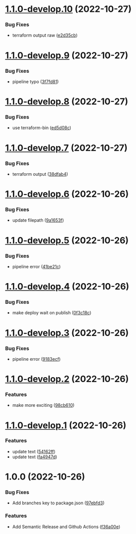 # [1.1.0-develop.10](https://github.com/jasonjalufka/workflow-test/compare/v1.1.0-develop.9...v1.1.0-develop.10) (2022-10-27)


### Bug Fixes

* terraform output raw ([e2d35cb](https://github.com/jasonjalufka/workflow-test/commit/e2d35cb1573ac3c11aab3473500303065f78fafa))

# [1.1.0-develop.9](https://github.com/jasonjalufka/workflow-test/compare/v1.1.0-develop.8...v1.1.0-develop.9) (2022-10-27)


### Bug Fixes

* pipeline typo ([3f7fd81](https://github.com/jasonjalufka/workflow-test/commit/3f7fd817fb01e3434736cab843546e6781c97465))

# [1.1.0-develop.8](https://github.com/jasonjalufka/workflow-test/compare/v1.1.0-develop.7...v1.1.0-develop.8) (2022-10-27)


### Bug Fixes

* use terraform-bin ([ed5d08c](https://github.com/jasonjalufka/workflow-test/commit/ed5d08c92bb41c3a1eed1a193b8b6f632d29b143))

# [1.1.0-develop.7](https://github.com/jasonjalufka/workflow-test/compare/v1.1.0-develop.6...v1.1.0-develop.7) (2022-10-27)


### Bug Fixes

* terraform output ([38dfab4](https://github.com/jasonjalufka/workflow-test/commit/38dfab48b7151f0fb012902fd0af24f5e4519da5))

# [1.1.0-develop.6](https://github.com/jasonjalufka/workflow-test/compare/v1.1.0-develop.5...v1.1.0-develop.6) (2022-10-26)


### Bug Fixes

* update filepath ([9a1653f](https://github.com/jasonjalufka/workflow-test/commit/9a1653faf2df0fa6f1c9ad2d53d8f3d849dd651c))

# [1.1.0-develop.5](https://github.com/jasonjalufka/workflow-test/compare/v1.1.0-develop.4...v1.1.0-develop.5) (2022-10-26)


### Bug Fixes

* pipeline error ([41be21c](https://github.com/jasonjalufka/workflow-test/commit/41be21ca215d90bc7a907215f2898ac8e63e852e))

# [1.1.0-develop.4](https://github.com/jasonjalufka/workflow-test/compare/v1.1.0-develop.3...v1.1.0-develop.4) (2022-10-26)


### Bug Fixes

* make deploy wait on publish ([0f3c18c](https://github.com/jasonjalufka/workflow-test/commit/0f3c18c417965e74312ec25c693bf18279cbed9a))

# [1.1.0-develop.3](https://github.com/jasonjalufka/workflow-test/compare/v1.1.0-develop.2...v1.1.0-develop.3) (2022-10-26)


### Bug Fixes

* pipeline error ([9183ecf](https://github.com/jasonjalufka/workflow-test/commit/9183ecf7defc8e7cd820d0942eca314b38a44f49))

# [1.1.0-develop.2](https://github.com/jasonjalufka/workflow-test/compare/v1.1.0-develop.1...v1.1.0-develop.2) (2022-10-26)


### Features

* make more exciting ([98cb610](https://github.com/jasonjalufka/workflow-test/commit/98cb6107190a7bb80f33ebacf9e1f0738ca313a6))

# [1.1.0-develop.1](https://github.com/jasonjalufka/workflow-test/compare/v1.0.0...v1.1.0-develop.1) (2022-10-26)


### Features

* update text ([54162ff](https://github.com/jasonjalufka/workflow-test/commit/54162ff5fcc049a88786fe1b2d4fc66d1c755250))
* update text ([fa4947d](https://github.com/jasonjalufka/workflow-test/commit/fa4947d0e49a4e1c89a16f260cac9074fb608269))

# 1.0.0 (2022-10-26)


### Bug Fixes

* Add branches key to package.json ([97ebfd3](https://github.com/jasonjalufka/workflow-test/commit/97ebfd3ad18ad87a5d2e08a567f559a1cb880ef7))


### Features

* Add Semantic Release and Github Actions ([f36a00e](https://github.com/jasonjalufka/workflow-test/commit/f36a00e7d12d4856e9e35786de664a2107b361fe))
